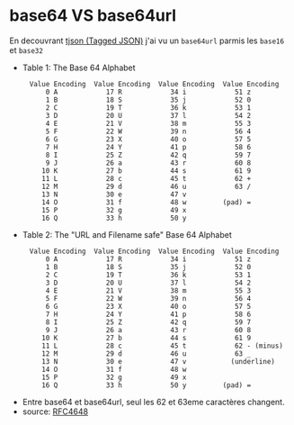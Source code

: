 

# base64 VS base64url

En decouvrant [tjson (Tagged JSON)](https://www.tjson.org/spec/#rfc.section.3.2.3) j'ai vu un `base64url` parmis les `base16` et `base32`

 * Table 1: The Base 64 Alphabet

```
     Value Encoding  Value Encoding  Value Encoding  Value Encoding
         0 A            17 R            34 i            51 z
         1 B            18 S            35 j            52 0
         2 C            19 T            36 k            53 1
         3 D            20 U            37 l            54 2
         4 E            21 V            38 m            55 3
         5 F            22 W            39 n            56 4
         6 G            23 X            40 o            57 5
         7 H            24 Y            41 p            58 6
         8 I            25 Z            42 q            59 7
         9 J            26 a            43 r            60 8
        10 K            27 b            44 s            61 9
        11 L            28 c            45 t            62 +
        12 M            29 d            46 u            63 /
        13 N            30 e            47 v
        14 O            31 f            48 w         (pad) =
        15 P            32 g            49 x
        16 Q            33 h            50 y
```

 * Table 2: The "URL and Filename safe" Base 64 Alphabet

```
     Value Encoding  Value Encoding  Value Encoding  Value Encoding
         0 A            17 R            34 i            51 z
         1 B            18 S            35 j            52 0
         2 C            19 T            36 k            53 1
         3 D            20 U            37 l            54 2
         4 E            21 V            38 m            55 3
         5 F            22 W            39 n            56 4
         6 G            23 X            40 o            57 5
         7 H            24 Y            41 p            58 6
         8 I            25 Z            42 q            59 7
         9 J            26 a            43 r            60 8
        10 K            27 b            44 s            61 9
        11 L            28 c            45 t            62 - (minus)
        12 M            29 d            46 u            63 _
        13 N            30 e            47 v           (underline)
        14 O            31 f            48 w
        15 P            32 g            49 x
        16 Q            33 h            50 y         (pad) =
```

* Entre base64 et base64url, seul les 62 et 63eme caractères changent.
* source: [RFC4648](https://tools.ietf.org/html/rfc4648#page-7)

# 

